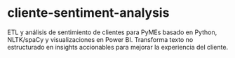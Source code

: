 # cliente-sentiment-analysis
ETL y análisis de sentimiento de clientes para PyMEs basado en Python, NLTK/spaCy y visualizaciones en Power BI. Transforma texto no estructurado en insights accionables para mejorar la experiencia del cliente.
